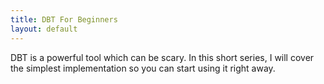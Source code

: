 ```yaml
---
title: DBT For Beginners
layout: default
---
```


DBT is a powerful tool which can be scary. In this short series, I will cover the simplest implementation so you can start using it right away.

